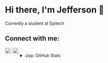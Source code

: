 <h1>Hi there, I'm Jefferson 👋</h1>

<p>Currently a student at Epitech</a></p>


<h2>Connect with me:</h2>

[<img align="left" alt="jeffg__ | Twitter" width="22px" src="https://cdn.jsdelivr.net/npm/simple-icons@v3/icons/twitter.svg" />][twitter]
[<img align="left" alt="Jefferson Guiot | LinkedIn" width="22px" src="https://cdn.jsdelivr.net/npm/simple-icons@v3/icons/linkedin.svg" />][linkedin]

<br />

<details>
  <summary>:zap: GitHub Stats</summary>
<br />
<img src="https://github-readme-stats.vercel.app/api/top-langs/?username=jeffersongt&layout=compact&theme=midnight-purple&langs_count=6&hide=shell,makefile" width="45%" />
</details>

[twitter]: https://twitter.com/jeffg__
[linkedin]: www.linkedin.com/in/jefferson-guiot-23327b173